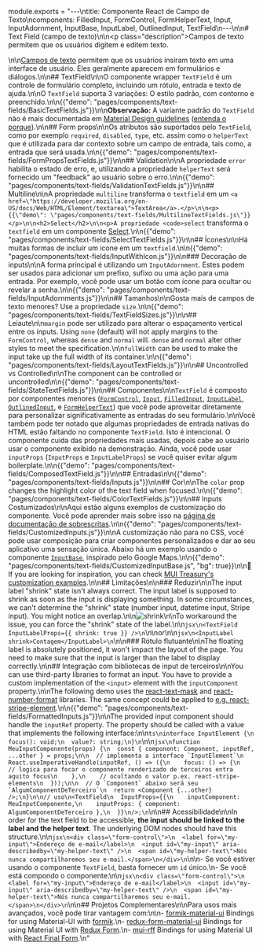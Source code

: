 module.exports = "---\ntitle: Componente React de Campo de Texto\ncomponents: FilledInput, FormControl, FormHelperText, Input, InputAdornment, InputBase, InputLabel, OutlinedInput, TextField\n---\n\n# Text Field (campo de texto)\n\n<p class=\"description\">Campos de texto permitem que os usuários digitem e editem texto.</p>\n\n[Campos de texto](https://material.io/design/components/text-fields.html) permitem que os usuários insiram texto em uma interface de usuário. Eles geralmente aparecem em formulários e diálogos.\n\n## TextField\n\nO componente wrapper `TextField` é um controle de formulário completo, incluindo um rótulo, entrada e texto de ajuda.\n\nO `TextField` suporta 3 variações: O estilo padrão, com contorno e preenchido.\n\n{{\"demo\": \"pages/components/text-fields/BasicTextFields.js\"}}\n\n**Observação:** A variante padrão do `TextField` não é mais documentada em [Material Design guidelines](https://material.io/) ([entenda o porque](https://medium.com/google-design/the-evolution-of-material-designs-text-fields-603688b3fe03)).\n\n## Form props\n\nOs atributos são suportados pelo `TextField`, como por exemplo `required`, `disabled`, `type`, etc. assim como o `helperText` que é utilizada para dar contexto sobre um campo de entrada, tais como, a entrada que será usada.\n\n{{\"demo\": \"pages/components/text-fields/FormPropsTextFields.js\"}}\n\n## Validation\n\nA propriedade `error` habilita o estado de erro, e, utilizando a propriedade `helperText` será fornecido um \"feedback\" ao usuário sobre o erro.\n\n{{\"demo\": \"pages/components/text-fields/ValidationTextFields.js\"}}\n\n## Multiline\n\nA propriedade `multiline` transforma o `textfield` em um `<a href=\"https://developer.mozilla.org/en-US/docs/Web/HTML/Element/textarea\">TextArea</a>.</p>\n\n<p>{{\"demo\": \"pages/components/text-fields/MultilineTextFields.js\"}}</p>\n\n<h2>Select</h2>\n\n<p>A propriedade <code>select` transforma o `textfield` em um componente [Select](/components/selects/).\n\n{{\"demo\": \"pages/components/text-fields/SelectTextFields.js\"}}\n\n## Ícones\n\nHá muitas formas de incluir um icone em um `textfield`.\n\n{{\"demo\": \"pages/components/text-fields/InputWithIcon.js\"}}\n\n### Decoração de inputs\n\nA forma principal é utilizando um `InputAdornment`. Estes podem ser usados para adicionar um prefixo, sufixo ou uma ação para uma entrada. Por exemplo, você pode usar um botão com ícone para ocultar ou revelar a senha.\n\n{{\"demo\": \"pages/components/text-fields/InputAdornments.js\"}}\n\n## Tamanhos\n\nGosta mais de campos de texto menores? Use a propriedade `size`.\n\n{{\"demo\": \"pages/components/text-fields/TextFieldSizes.js\"}}\n\n## Leiaute\n\n`margin` pode ser utilizado para alterar o espaçamento vertical entre os inputs. Using `none` (default) will not apply margins to the `FormControl`, whereas `dense` and `normal` will. `dense` and `normal` alter other styles to meet the specification.\n\n`fullWidth` can be used to make the input take up the full width of its container.\n\n{{\"demo\": \"pages/components/text-fields/LayoutTextFields.js\"}}\n\n## Uncontrolled vs Controlled\n\nThe component can be controlled or uncontrolled\n\n{{\"demo\": \"pages/components/text-fields/StateTextFields.js\"}}\n\n## Componentes\n\n`TextField` é composto por componentes menores ([`FormControl`](/api/form-control/), [`Input`](/api/input/), [`FilledInput`](/api/filled-input/), [`InputLabel`](/api/input-label/), [`OutlinedInput`](/api/outlined-input/), e [`FormHelperText`](/api/form-helper-text/)) que você pode aproveitar diretamente para personalizar significativamente as entradas do seu formulário.\n\nVocê também pode ter notado que algumas propriedades de entrada nativas do HTML estão faltando no componente `TextField`. Isto é intencional. O componente cuida das propriedades mais usadas, depois cabe ao usuário usar o componente exibido na demonstração. Ainda, você pode usar `inputProps` (`InputProps` e `InputLabelProps`) se você quiser evitar algum boilerplate.\n\n{{\"demo\": \"pages/components/text-fields/ComposedTextField.js\"}}\n\n## Entradas\n\n{{\"demo\": \"pages/components/text-fields/Inputs.js\"}}\n\n## Cor\n\nThe `color` prop changes the highlight color of the text field when focused.\n\n{{\"demo\": \"pages/components/text-fields/ColorTextFields.js\"}}\n\n## Inputs Costumizados\n\nAqui estão alguns exemplos de customização do componente. Você pode aprender mais sobre isso na [página de documentação de sobrescritas](/customization/components/).\n\n{{\"demo\": \"pages/components/text-fields/CustomizedInputs.js\"}}\n\nA customização não para no CSS, você pode usar composição para criar componentes personalizados e dar ao seu aplicativo uma sensação única. Abaixo há um exemplo usando o componente [`InputBase`](/api/input-base/), inspirado pelo Google Maps.\n\n{{\"demo\": \"pages/components/text-fields/CustomizedInputBase.js\", \"bg\": true}}\n\n👑 If you are looking for inspiration, you can check [MUI Treasury's customization examples](https://mui-treasury.com/components/text-field).\n\n## Limitações\n\n### Reduzir\n\nThe input label \"shrink\" state isn't always correct. The input label is supposed to shrink as soon as the input is displaying something. In some circumstances, we can't determine the \"shrink\" state (number input, datetime input, Stripe input). You might notice an overlap.\n\n![shrink](/static/images/text-fields/shrink.png)\n\nTo workaround the issue, you can force the \"shrink\" state of the label.\n\n```jsx\n<TextField InputLabelProps={{ shrink: true }} />\n```\n\nor\n\n```jsx\n<InputLabel shrink>Contagem</InputLabel>\n```\n\n### Rótulo flutuante\n\nThe floating label is absolutely positioned, it won't impact the layout of the page. You need to make sure that the input is larger than the label to display correctly.\n\n## Integração com bibliotecas de input de terceiros\n\nYou can use third-party libraries to format an input. You have to provide a custom implementation of the `<input>` element with the `inputComponent` property.\n\nThe following demo uses the [react-text-mask](https://github.com/text-mask/text-mask) and [react-number-format](https://github.com/s-yadav/react-number-format) libraries. The same concept could be applied to [e.g. react-stripe-element](https://github.com/Foso/material-ui/issues/16037).\n\n{{\"demo\": \"pages/components/text-fields/FormattedInputs.js\"}}\n\nThe provided input component should handle the `inputRef` property. The property should be called with a value that implements the following interface:\n\n```ts\ninterface InputElement {\n  focus(): void;\n  value?: string;\n}\n```\n\n```jsx\nfunction MeuInputComponente(props) {\n  const { component: Component, inputRef, ...other } = props;\n\n  // implementa a interface `InputElement`\n  React.useImperativeHandle(inputRef, () => ({\n    focus: () => {\n      // logica para focar o componente renderizado de terceiros entra aquito focus\n    },\n    // ocultando o valor p.ex. react-stripe-elements\n  }));\n\n  // O `Component` abaixo será seu `AlgumComponentDeTerceiro`\n  return <Component {...other} />;\n}\n\n// uso\n<TextField\n  InputProps={{\n    inputComponent: MeuInputComponente,\n    inputProps: { component: AlgumComponentDeTerceiro },\n  }}\n/>;\n```\n\n## Acessibilidade\n\nIn order for the text field to be accessible, **the input should be linked to the label and the helper text**. The underlying DOM nodes should have this structure.\n\n```jsx\n<div class=\"form-control\">\n  <label for=\"my-input\">Endereço de e-mail</label>\n  <input id=\"my-input\" aria-describedby=\"my-helper-text\" />\n  <span id=\"my-helper-text\">Nós nunca compartilharemos seu e-mail.</span>\n</div>\n```\n\n- Se você estiver usando o componente `TextField`, basta fornecer um `id` único.\n- Se você está compondo o componente:\n\n```jsx\n<div class=\"form-control\">\n  <label for=\"my-input\">Endereço de e-mail</label>\n  <input id=\"my-input\" aria-describedby=\"my-helper-text\" />\n  <span id=\"my-helper-text\">Nós nunca compartilharemos seu e-mail.</span>\n</div>\n```\n\n## Projetos Complementares\n\nPara usos mais avançados, você pode tirar vantagem com:\n\n- [formik-material-ui](https://github.com/stackworx/formik-material-ui) Bindings for using Material-UI with [formik](https://jaredpalmer.com/formik).\n- [redux-form-material-ui](https://github.com/erikras/redux-form-material-ui) Bindings for using Material UI with [Redux Form](https://redux-form.com/).\n- [mui-rff](https://github.com/lookfirst/mui-rff) Bindings for using Material UI with [React Final Form](https://final-form.org/react).\n"